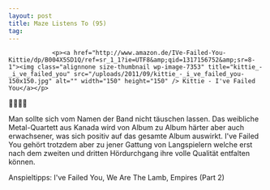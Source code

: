 ```yaml
---
layout: post
title: Maze Listens To (95)
tag: 
---
```



                <p><a href="http://www.amazon.de/IVe-Failed-You-Kittie/dp/B004X5SD1Q/ref=sr_1_1?ie=UTF8&amp;qid=1317156752&amp;sr=8-1"><img class="alignnone size-thumbnail wp-image-7353" title="kittie_-_i_ve_failed_you" src="/uploads/2011/09/kittie_-_i_ve_failed_you-150x150.jpg" alt="" width="150" height="150" /> Kittie - I've Failed You</a></p>
<p>🤘🤘🤘🤘</p>
<p>Man sollte sich vom Namen der Band nicht täuschen lassen. Das weibliche Metal-Quartett aus Kanada wird von Album zu Album härter aber auch erwachsener, was sich positiv auf das gesamte Album auswirkt. I've Failed You gehört trotzdem aber zu jener Gattung von Langspielern welche erst nach dem zweiten und dritten Hördurchgang ihre volle Qualität entfalten können.</p>
<p>Anspieltipps: I've Failed You, We Are The Lamb, Empires (Part 2)</p>
            
